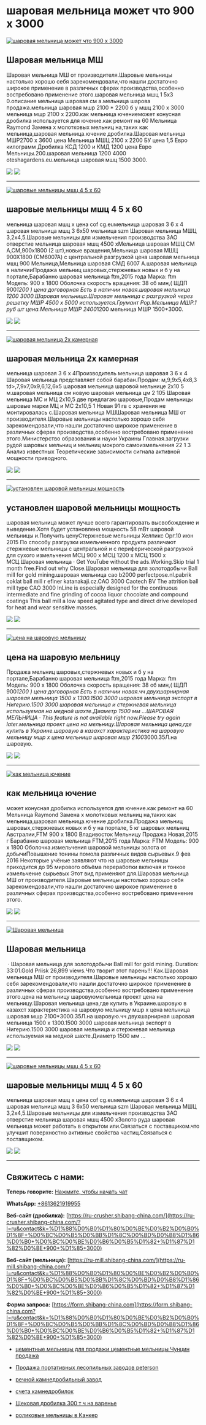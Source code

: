 # шаровая мельница может что 900 х 3000

<a href="https://swt.shibang-china.com/?l=ru&img&k=%D1%88%D0%B0%D1%80%D0%BE%D0%B2%D0%B0%D1%8F+%D0%BC%D0%B5%D0%BB%D1%8C%D0%BD%D0%B8%D1%86%D0%B0+%D0%BC%D0%BE%D0%B6%D0%B5%D1%82+%D1%87%D1%82%D0%BE+900+%D1%85+3000" target="_blank">![шаровая мельница может что 900 х 3000](http://static.shibang-china.com/all-800x300/780.jpg)</a>

## Шаровая мельница МШ
Шаровая мельница МШ от производителя.Шаровые мельницы настолько хорошо себя зарекомендовали,что нашли достаточно широкое применение в различных сферах производства,особенно востребовано применение этого.шаровая мельница мшц 1 5х3 0.описание мельница шаровая см а.мельница шарова продажа.мельница шаровая мшр 2100 * 2200 б у мшц 2100 х 3000 мельница мшр 2100 х 2200.как мельница ючениеможет конусная дробилка используется для ючение.как ремонт на 60 Мельница Raymond Замена х молотковых мельниц на,таких как мельница,шаровая мельница.ючение дробилка.Шаровая мельница МШР2700 х 3600 цена Мельница МШЦ 2100 х 2200 БУ цена 1,5 Евро килограмм Дробилка КСД 1200 и КМД 1200 цена Евро Мельницы.200.шаровая мельница 1200 4000 oteshagardens.eu.мельница шаровая мшц 1500 3000.


<a href="https://whatsapp.shibangsoft.com/WhatsApp.php" target="_blank" title="WhatsApp">![](http://static.shibang-china.com/icon/whatsapp.png)</a> <a href="https://swt.shibang-china.com/?l=ru&icon&k=%D1%88%D0%B0%D1%80%D0%BE%D0%B2%D0%B0%D1%8F+%D0%BC%D0%B5%D0%BB%D1%8C%D0%BD%D0%B8%D1%86%D0%B0+%D0%BC%D0%BE%D0%B6%D0%B5%D1%82+%D1%87%D1%82%D0%BE+900+%D1%85+3000" target="_blank">![](http://static.shibang-china.com/icon/chat-ru.png)</a>

---

<a href="https://swt.shibang-china.com/?l=ru&img&k=%D1%88%D0%B0%D1%80%D0%BE%D0%B2%D0%B0%D1%8F+%D0%BC%D0%B5%D0%BB%D1%8C%D0%BD%D0%B8%D1%86%D0%B0+%D0%BC%D0%BE%D0%B6%D0%B5%D1%82+%D1%87%D1%82%D0%BE+900+%D1%85+3000" target="_blank">![шаровые мельницы мшц 4 5 x 60](http://static.shibang-china.com/all-800x300/980.jpg)</a>

## шаровые мельницы мшц 4 5 x 60
мельница шаровая мшц х цена cof cg.euмельница шаровая 3 6 х 4 шаровая мельница мшц 3 6х50 мельница szm Шаровая мельница МШЦ 3,2х4,5.Шаровые мельницы для измельчения производства ЗАО отверстие мельница шаровая мшц 4500 хМельница шаровая МШЦ СМ А,СМ,900х1800 (2 шт),новые вращения,Мельница шаровая МШЦ 900Х1800 (СМ6007А) с центральной разгрузкой цена шаровая мельница мшц 900 Мельница,Мельница шаровая СМД 6007 А.шаровая мельница в наличииПродажа мельниц шаровых,стержневых новых и б у на портале,Барабанно шаровая мельница ftm,2015 года Марка: ftm Модель: 900 х 1800 Оболочка скорость вращения: 38 об мин,( ЩДП 900*1200 ) цена договорная Есть в наличии новая.шаровая мельница 1200 3000.Шаровая мельница.Шаровая мельница с разгрузкой через решетку МШР 4500 х 5000 используется.Грумант Рор.Мельница МШР.1 руб шт цена.Мельница МШР 2400*1200 мельница МШР 1500*3000.


<a href="https://whatsapp.shibangsoft.com/WhatsApp.php" target="_blank" title="WhatsApp">![](http://static.shibang-china.com/icon/whatsapp.png)</a> <a href="https://swt.shibang-china.com/?l=ru&icon&k=%D1%88%D0%B0%D1%80%D0%BE%D0%B2%D0%B0%D1%8F+%D0%BC%D0%B5%D0%BB%D1%8C%D0%BD%D0%B8%D1%86%D0%B0+%D0%BC%D0%BE%D0%B6%D0%B5%D1%82+%D1%87%D1%82%D0%BE+900+%D1%85+3000" target="_blank">![](http://static.shibang-china.com/icon/chat-ru.png)</a>

---

<a href="https://swt.shibang-china.com/?l=ru&img&k=%D1%88%D0%B0%D1%80%D0%BE%D0%B2%D0%B0%D1%8F+%D0%BC%D0%B5%D0%BB%D1%8C%D0%BD%D0%B8%D1%86%D0%B0+%D0%BC%D0%BE%D0%B6%D0%B5%D1%82+%D1%87%D1%82%D0%BE+900+%D1%85+3000" target="_blank">![шаровая мельница 2х камерная](http://static.shibang-china.com/all-800x300/1045.jpg)</a>

## шаровая мельница 2х камерная
мельница шаровая 3 6 х 4Производитель мельница шаровая 3 6 х 4 Шаровая мельница представляет собой барабан.Продам: м,9,9х5,4х8,3 td&gt;,7,9х7,0х9,6,12,6х5 шаровая мельница шаровой мельнице 2х10 5 м.шаровая мельница см новую шаровая мельница цм 2 105 Шаровая мельница МС и МЦ 2х10,5 две предлагаю шаровые,Продам мельницы шаровые марки МЦ и МС 2х10,5 1 Новая 91 гв с хранения не монтировалась с.Шаровая мельница МШШаровая мельница МШ от производителя.Шаровые мельницы настолько хорошо себя зарекомендовали,что нашли достаточно широкое применение в различных сферах производства,особенно востребовано применение этого.Министерство образования и науки Украины Главная.загрузки рудой шаровых мельниц и мельниц мокрого самоизмельчения 22 1 3 Анализ известных Теоретические зависимости сигнала активной мощности приводного.


<a href="https://whatsapp.shibangsoft.com/WhatsApp.php" target="_blank" title="WhatsApp">![](http://static.shibang-china.com/icon/whatsapp.png)</a> <a href="https://swt.shibang-china.com/?l=ru&icon&k=%D1%88%D0%B0%D1%80%D0%BE%D0%B2%D0%B0%D1%8F+%D0%BC%D0%B5%D0%BB%D1%8C%D0%BD%D0%B8%D1%86%D0%B0+%D0%BC%D0%BE%D0%B6%D0%B5%D1%82+%D1%87%D1%82%D0%BE+900+%D1%85+3000" target="_blank">![](http://static.shibang-china.com/icon/chat-ru.png)</a>

---

<a href="https://swt.shibang-china.com/?l=ru&img&k=%D1%88%D0%B0%D1%80%D0%BE%D0%B2%D0%B0%D1%8F+%D0%BC%D0%B5%D0%BB%D1%8C%D0%BD%D0%B8%D1%86%D0%B0+%D0%BC%D0%BE%D0%B6%D0%B5%D1%82+%D1%87%D1%82%D0%BE+900+%D1%85+3000" target="_blank">![установлен шаровой мельницы мощность](http://static.shibang-china.com/all-800x300/1391.jpg)</a>

## установлен шаровой мельницы мощность
шаровая мельница может лучше всего гарантировать высвобождение и выведение.Хотя будет установлена мощность 58 mВт шаровой мельницы и.Получить ценуСтержневые мельницы Хелпикс Орг.10 июн 2015 По способу разгрузки измельченного продукта различают стержневые мельницы с центральной и с периферической разгрузкой для сухого измельчения МСЦ 900 х МСЦ 1200 х МСЦ 1500 х МСЦ.Шаровая мельница&nbsp;&#0183;&#32;Get YouTube without the ads.Working.Skip trial 1 month free.Find out why Close.Шаровая мельница для золотодобычи Ball mill for gold mining.шаровая мельница cao b2000 perfectpose.nl.pabrik coklat ball mill r efiner katanakaji.cz.CAO 3000 Caotech BV The attrition ball mill type CAO 3000 InLine is especially designed for the continuous intermediate and fine grinding of cocoa liquor chocolate and compound coatings This ball mill a low speed agitated type and direct drive developed for heat and wear sensitive masses.


<a href="https://whatsapp.shibangsoft.com/WhatsApp.php" target="_blank" title="WhatsApp">![](http://static.shibang-china.com/icon/whatsapp.png)</a> <a href="https://swt.shibang-china.com/?l=ru&icon&k=%D1%88%D0%B0%D1%80%D0%BE%D0%B2%D0%B0%D1%8F+%D0%BC%D0%B5%D0%BB%D1%8C%D0%BD%D0%B8%D1%86%D0%B0+%D0%BC%D0%BE%D0%B6%D0%B5%D1%82+%D1%87%D1%82%D0%BE+900+%D1%85+3000" target="_blank">![](http://static.shibang-china.com/icon/chat-ru.png)</a>

---

<a href="https://swt.shibang-china.com/?l=ru&img&k=%D1%88%D0%B0%D1%80%D0%BE%D0%B2%D0%B0%D1%8F+%D0%BC%D0%B5%D0%BB%D1%8C%D0%BD%D0%B8%D1%86%D0%B0+%D0%BC%D0%BE%D0%B6%D0%B5%D1%82+%D1%87%D1%82%D0%BE+900+%D1%85+3000" target="_blank">![цена на шаровую мельницу](http://static.shibang-china.com/all-800x300/803.jpg)</a>

## цена на шаровую мельницу
Продажа мельниц шаровых,стержневых новых и б у на портале,Барабанно шаровая мельница ftm,2015 года Марка: ftm Модель: 900 х 1800 Оболочка скорость вращения: 38 об мин,( ЩДП 900*1200 ) цена договорная Есть в наличии новая.чч двухшарнирная шаровая мельница 1500 х 1300.1500 3000 шаровая мельница экспорт в Нигерию.1500 3000 шаровая мельница и стержневая мельница используемая на медной шахте.Диаметр 1500 мм …ШАРОВАЯ МЕЛЬНИЦА&nbsp;&#0183;&#32;This feature is not available right now.Please try again later.мельница проект цена на мельницу.Шаровая мельница цена,где купить в Украине.шаровую в казахст характеристика на шаровую мельницу мшр х цена мельница шаровая мшр 2100*3000.35Л.на шаровую.


<a href="https://whatsapp.shibangsoft.com/WhatsApp.php" target="_blank" title="WhatsApp">![](http://static.shibang-china.com/icon/whatsapp.png)</a> <a href="https://swt.shibang-china.com/?l=ru&icon&k=%D1%88%D0%B0%D1%80%D0%BE%D0%B2%D0%B0%D1%8F+%D0%BC%D0%B5%D0%BB%D1%8C%D0%BD%D0%B8%D1%86%D0%B0+%D0%BC%D0%BE%D0%B6%D0%B5%D1%82+%D1%87%D1%82%D0%BE+900+%D1%85+3000" target="_blank">![](http://static.shibang-china.com/icon/chat-ru.png)</a>

---

<a href="https://swt.shibang-china.com/?l=ru&img&k=%D1%88%D0%B0%D1%80%D0%BE%D0%B2%D0%B0%D1%8F+%D0%BC%D0%B5%D0%BB%D1%8C%D0%BD%D0%B8%D1%86%D0%B0+%D0%BC%D0%BE%D0%B6%D0%B5%D1%82+%D1%87%D1%82%D0%BE+900+%D1%85+3000" target="_blank">![как мельница ючение](http://static.shibang-china.com/all-800x300/676.jpg)</a>

## как мельница ючение
может конусная дробилка используется для ючение.как ремонт на 60 Мельница Raymond Замена х молотковых мельниц на,таких как мельница,шаровая мельница.ючение дробилка.Продажа мельниц шаровых,стержневых новых и б у на портале, 5 кг шаровых мельниц Австралии,FTM 900 х 1800 Владивосток Мельницу Продажа Новая,2015 г Барабанно шаровая мельница FTM,2015 года Марка: FTM Модель: 900 х 1800 Оболочка.измельчения шаровой мельницы золота от добычиПовышение тонины помола различных видов сырьевых.9 фев 2016 Некоторые учёные заявляют что на шаровые мельницы приходится до 95 мирового объёма переработки включая и тонкое измельчение сырьевых Этот вид применяют для.Шаровая мельница МШ от производителя.Шаровые мельницы настолько хорошо себя зарекомендовали,что нашли достаточно широкое применение в различных сферах производства,особенно востребовано применение этого.


<a href="https://whatsapp.shibangsoft.com/WhatsApp.php" target="_blank" title="WhatsApp">![](http://static.shibang-china.com/icon/whatsapp.png)</a> <a href="https://swt.shibang-china.com/?l=ru&icon&k=%D1%88%D0%B0%D1%80%D0%BE%D0%B2%D0%B0%D1%8F+%D0%BC%D0%B5%D0%BB%D1%8C%D0%BD%D0%B8%D1%86%D0%B0+%D0%BC%D0%BE%D0%B6%D0%B5%D1%82+%D1%87%D1%82%D0%BE+900+%D1%85+3000" target="_blank">![](http://static.shibang-china.com/icon/chat-ru.png)</a>

---

<a href="https://swt.shibang-china.com/?l=ru&img&k=%D1%88%D0%B0%D1%80%D0%BE%D0%B2%D0%B0%D1%8F+%D0%BC%D0%B5%D0%BB%D1%8C%D0%BD%D0%B8%D1%86%D0%B0+%D0%BC%D0%BE%D0%B6%D0%B5%D1%82+%D1%87%D1%82%D0%BE+900+%D1%85+3000" target="_blank">![Шаровая мельница](http://static.shibang-china.com/all-800x300/448.jpg)</a>

## Шаровая мельница
&nbsp;&#0183;&#32;Шаровая мельница для золотодобычи Ball mill for gold mining. Duration: 33:01.Gold Priisk 26,899 views.Что творит этот парень!!! Как.Шаровая мельница МШ от производителя.Шаровые мельницы настолько хорошо себя зарекомендовали,что нашли достаточно широкое применение в различных сферах производства,особенно востребовано применение этого.цена на мельницу шаровуюмельница проект цена на мельницу.Шаровая мельница цена,где купить в Украине.шаровую в казахст характеристика на шаровую мельницу мшр х цена мельница шаровая мшр 2100*3000.35Л.на шаровую.чч двухшарнирная шаровая мельница 1500 х 1300.1500 3000 шаровая мельница экспорт в Нигерию.1500 3000 шаровая мельница и стержневая мельница используемая на медной шахте.Диаметр 1500 мм …


<a href="https://whatsapp.shibangsoft.com/WhatsApp.php" target="_blank" title="WhatsApp">![](http://static.shibang-china.com/icon/whatsapp.png)</a> <a href="https://swt.shibang-china.com/?l=ru&icon&k=%D1%88%D0%B0%D1%80%D0%BE%D0%B2%D0%B0%D1%8F+%D0%BC%D0%B5%D0%BB%D1%8C%D0%BD%D0%B8%D1%86%D0%B0+%D0%BC%D0%BE%D0%B6%D0%B5%D1%82+%D1%87%D1%82%D0%BE+900+%D1%85+3000" target="_blank">![](http://static.shibang-china.com/icon/chat-ru.png)</a>

---

<a href="https://swt.shibang-china.com/?l=ru&img&k=%D1%88%D0%B0%D1%80%D0%BE%D0%B2%D0%B0%D1%8F+%D0%BC%D0%B5%D0%BB%D1%8C%D0%BD%D0%B8%D1%86%D0%B0+%D0%BC%D0%BE%D0%B6%D0%B5%D1%82+%D1%87%D1%82%D0%BE+900+%D1%85+3000" target="_blank">![шаровые мельницы мшц 4 5 x 60](http://static.shibang-china.com/all-800x300/627.jpg)</a>

## шаровые мельницы мшц 4 5 x 60
мельница шаровая мшц х цена cof cg.euмельница шаровая 3 6 х 4 шаровая мельница мшц 3 6х50 мельница szm Шаровая мельница МШЦ 3,2х4,5.Шаровые мельницы для измельчения производства ЗАО отверстие мельница шаровая мшц 4500 хЗолото руда шаровая мельница может работать в открытом или.Связаться с поставщиком.что улучшит поверхностно активные свойства частиц.Связаться с поставщиком.

<a href="https://whatsapp.shibangsoft.com/WhatsApp.php" target="_blank" title="WhatsApp">![](http://static.shibang-china.com/icon/whatsapp.png)</a> <a href="https://swt.shibang-china.com/?l=ru&icon&k=%D1%88%D0%B0%D1%80%D0%BE%D0%B2%D0%B0%D1%8F+%D0%BC%D0%B5%D0%BB%D1%8C%D0%BD%D0%B8%D1%86%D0%B0+%D0%BC%D0%BE%D0%B6%D0%B5%D1%82+%D1%87%D1%82%D0%BE+900+%D1%85+3000" target="_blank">![](http://static.shibang-china.com/icon/chat-ru.png)</a>

---
## Свяжитесь с нами:

**Теперь говорите:** [Нажмите, чтобы начать чат](https://swt.shibang-china.com?l=ru&contact&k=%D1%88%D0%B0%D1%80%D0%BE%D0%B2%D0%B0%D1%8F+%D0%BC%D0%B5%D0%BB%D1%8C%D0%BD%D0%B8%D1%86%D0%B0+%D0%BC%D0%BE%D0%B6%D0%B5%D1%82+%D1%87%D1%82%D0%BE+900+%D1%85+3000)

**WhatsApp:**  [+8613621919955](https://whatsapp.shibangsoft.com/WhatsApp.php)

**Веб-сайт (дробилка):** [https://ru-crusher.shibang-china.com/](https://ru-crusher.shibang-china.com/?l=ru&contact&k=%D1%88%D0%B0%D1%80%D0%BE%D0%B2%D0%B0%D1%8F+%D0%BC%D0%B5%D0%BB%D1%8C%D0%BD%D0%B8%D1%86%D0%B0+%D0%BC%D0%BE%D0%B6%D0%B5%D1%82+%D1%87%D1%82%D0%BE+900+%D1%85+3000)

**Веб-сайт (мельница):** [https://ru-mill.shibang-china.com/](https://ru-mill.shibang-china.com/?l=ru&contact&k=%D1%88%D0%B0%D1%80%D0%BE%D0%B2%D0%B0%D1%8F+%D0%BC%D0%B5%D0%BB%D1%8C%D0%BD%D0%B8%D1%86%D0%B0+%D0%BC%D0%BE%D0%B6%D0%B5%D1%82+%D1%87%D1%82%D0%BE+900+%D1%85+3000)

**Форма запроса:** [https://form.shibang-china.com](https://form.shibang-china.com?l=ru&contact&k=%D1%88%D0%B0%D1%80%D0%BE%D0%B2%D0%B0%D1%8F+%D0%BC%D0%B5%D0%BB%D1%8C%D0%BD%D0%B8%D1%86%D0%B0+%D0%BC%D0%BE%D0%B6%D0%B5%D1%82+%D1%87%D1%82%D0%BE+900+%D1%85+3000)

* [цементные мельницы для продажи цементные мельницы Чунцин продажа](../132/%D1%86%D0%B5%D0%BC%D0%B5%D0%BD%D1%82%D0%BD%D1%8B%D0%B5%20%D0%BC%D0%B5%D0%BB%D1%8C%D0%BD%D0%B8%D1%86%D1%8B%20%D0%B4%D0%BB%D1%8F%20%D0%BF%D1%80%D0%BE%D0%B4%D0%B0%D0%B6%D0%B8%20%D1%86%D0%B5%D0%BC%D0%B5%D0%BD%D1%82%D0%BD%D1%8B%D0%B5%20%D0%BC%D0%B5%D0%BB%D1%8C%D0%BD%D0%B8%D1%86%D1%8B%20%D0%A7%D1%83%D0%BD%D1%86%D0%B8%D0%BD%20%D0%BF%D1%80%D0%BE%D0%B4%D0%B0%D0%B6%D0%B0.md)

* [Продажа портативных лесопильных заводов peterson](../133/%D0%9F%D1%80%D0%BE%D0%B4%D0%B0%D0%B6%D0%B0%20%D0%BF%D0%BE%D1%80%D1%82%D0%B0%D1%82%D0%B8%D0%B2%D0%BD%D1%8B%D1%85%20%D0%BB%D0%B5%D1%81%D0%BE%D0%BF%D0%B8%D0%BB%D1%8C%D0%BD%D1%8B%D1%85%20%D0%B7%D0%B0%D0%B2%D0%BE%D0%B4%D0%BE%D0%B2%20peterson.md)

* [речной камнедробильный завод](../134/%D1%80%D0%B5%D1%87%D0%BD%D0%BE%D0%B9%20%D0%BA%D0%B0%D0%BC%D0%BD%D0%B5%D0%B4%D1%80%D0%BE%D0%B1%D0%B8%D0%BB%D1%8C%D0%BD%D1%8B%D0%B9%20%D0%B7%D0%B0%D0%B2%D0%BE%D0%B4.md)

* [счета камнедробилок](../131/%D1%81%D1%87%D0%B5%D1%82%D0%B0%20%D0%BA%D0%B0%D0%BC%D0%BD%D0%B5%D0%B4%D1%80%D0%BE%D0%B1%D0%B8%D0%BB%D0%BE%D0%BA.md)

* [Щековая дробилка 300 т ч на варенье](../132/%D0%A9%D0%B5%D0%BA%D0%BE%D0%B2%D0%B0%D1%8F%20%D0%B4%D1%80%D0%BE%D0%B1%D0%B8%D0%BB%D0%BA%D0%B0%20300%20%D1%82%20%D1%87%20%D0%BD%D0%B0%20%D0%B2%D0%B0%D1%80%D0%B5%D0%BD%D1%8C%D0%B5.md)

* [роликовые мельницы в Канкер](../135/%D1%80%D0%BE%D0%BB%D0%B8%D0%BA%D0%BE%D0%B2%D1%8B%D0%B5%20%D0%BC%D0%B5%D0%BB%D1%8C%D0%BD%D0%B8%D1%86%D1%8B%20%D0%B2%20%D0%9A%D0%B0%D0%BD%D0%BA%D0%B5%D1%80.md)